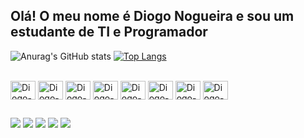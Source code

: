 ## Olá! O meu nome é Diogo Nogueira e sou um estudante de TI e Programador

![Anurag's GitHub stats](https://github-readme-stats.vercel.app/api?username=diiogo19&theme=dark&show_icons=true)
[![Top Langs](https://github-readme-stats.vercel.app/api/top-langs/?username=anuraghazra&layout=compact)](https://github.com/anuraghazra/github-readme-stats)

<div style="display: inline_block"><br>
    <img align=center alt="Diogo-C" height="30" width="40"src="https://cdn.jsdelivr.net/gh/devicons/devicon/icons/c/c-original.svg" />
    <img align=center alt="Diogo-CPP" height="30" width="40" src="https://cdn.jsdelivr.net/gh/devicons/devicon/icons/cplusplus/cplusplus-original.svg" />
    <img align=center alt="Diogo-PY" height="30" width="40" src="https://cdn.jsdelivr.net/gh/devicons/devicon/icons/python/python-original.svg" />
    <img align=center alt="Diogo-JV" height="30" width="40" src="https://cdn.jsdelivr.net/gh/devicons/devicon/icons/java/java-original.svg" />
    <img align=center alt="Diogo-HTML" height="30" width="40" src="https://cdn.jsdelivr.net/gh/devicons/devicon/icons/html5/html5-original.svg" />
     <img align=center alt="Diogo-CSS" height="30" width="40" src="https://cdn.jsdelivr.net/gh/devicons/devicon/icons/css3/css3-original.svg" />
     <img align=center alt="Diogo-PHP" height="30" width="40"  src="https://cdn.jsdelivr.net/gh/devicons/devicon/icons/php/php-original.svg" />
     <img align=center alt="Diogo-MySQL" height="30" width="40" src="https://cdn.jsdelivr.net/gh/devicons/devicon/icons/mysql/mysql-original-wordmark.svg" />
</div>

##

<div>
  <a href="https://m.youtube.com/@DiogoNogueira1908" target="_blank"><img src="https://img.shields.io/badge/YouTube-FF0000?style=for-the-badge&logo=youtube&logoColor=white" target="_blank"></a>
  <a href="https://instagram.com/_diiogo.17" target="_blank"><img src="https://img.shields.io/badge/-Instagram-%23E4405F?style=for-the-badge&logo=instagram&logoColor=white" target="_blank"></a>
  <a href="https://discord.gg/shutdown1908" target="_blank"><img src="https://img.shields.io/badge/Discord-7289DA?style=for-the-badge&logo=discord&logoColor=white" target="_blank"></a>
  <a href = "mailto:diogo.nogueira1908@gmail.com"><img src="https://img.shields.io/badge/-Gmail-%23333?style=for-the-badge&logo=gmail&logoColor=white" target="_blank"></a>
  <a href="https://www.linkedin.com/in/diogo-nogueira-a5248825a?trk=contact-info" target="_blank"><img src="https://img.shields.io/badge/-LinkedIn-%230077B5?style=for-the-badge&logo=linkedin&logoColor=white" target="_blank"></a>
</div>
